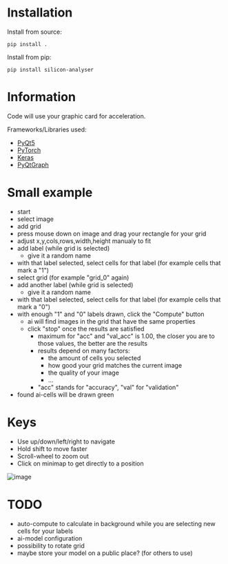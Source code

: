 # Installation

Install from source:

`pip install .`

Install from pip:

`pip install silicon-analyser`

# Information

Code will use your graphic card for acceleration.

Frameworks/Libraries used:
* [PyQt5](https://www.riverbankcomputing.com/software/pyqt/)
* [PyTorch](https://pytorch.org/)
* [Keras](https://keras.io/)
* [PyQtGraph](https://www.pyqtgraph.org/)

# Small example

* start
* select image
* add grid
* press mouse down on image and drag your rectangle for your grid
* adjust x,y,cols,rows,width,height manualy to fit
* add label (while grid is selected)
  * give it a random name
* with that label selected, select cells for that label (for example cells that mark a "1")
* select grid (for example "grid_0" again)
* add another label (while grid is selected)
  * give it a random name
* with that label selected, select cells for that label (for example cells that mark a "0")
* with enough "1" and "0" labels drawn, click the "Compute" button
  * ai will find images in the grid that have the same properties
  * click "stop" once the results are satisfied
    * maximum for "acc" and "val_acc" is 1.00, the closer you are to those values, the better are the results
    * results depend on many factors:
      * the amount of cells you selected
      * how good your grid matches the current image
      * the quality of your image
      * ...
    * "acc" stands for "accuracy", "val" for "validation"
* found ai-cells will be drawn green

# Keys

* Use up/down/left/right to navigate
* Hold shift to move faster
* Scroll-wheel to zoom out
* Click on minimap to get directly to a position

![image](https://raw.githubusercontent.com/TheCrazyT/SiliconAnalyser/main/docs/small_tutorial.gif)

# TODO

* auto-compute to calculate in background while you are selecting new cells for your labels
* ai-model configuration
* possibility to rotate grid
* maybe store your model on a public place? (for others to use)
